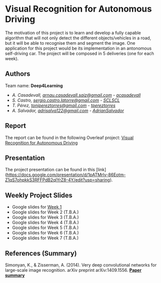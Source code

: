 # Visual Recognition for Autonomous Driving
The motivation of this project is to learn and develop a fully capable algorithm that will not only detect the different objects/vehicles in a road, but it will be able to recognise them and segment the image. One application for this project would be its implementation in an antonomous self-driving car. The project will be composed in 5 deliveries (one for each week).

## Authors
Team name: **Deep4Learning**
- _A. Casadevall, arnau.casadevall.saiz@gmail.com - [acasadevall](https://github.com/acasadevall)_
- _S. Castro, sergio.castro.latorre@gmail.com - [SCLSCL](https://github.com/SCLSCL)_
- _T. Pérez, tonipereztorres@gmail.com - [tpereztorres](https://github.com/tpereztorres)_
- _A. Salvador, adrisalva122@gmail.com - [AdrianSalvador](https://github.com/AdrianSalvador)_

## Report
The report can be found in the following Overleaf project: [Visual Recognition for Autonomous Driving](https://www.overleaf.com/read/wwstzqxkjcxb)

## Presentation
The project presentation can be found in this [link] (https://docs.google.com/presentation/d/1pATMrlv-86Eotm-Z1qS7ohpkkS3RFFPdB2qlYrZ8-4Y/edit?usp=sharing). 

## Weekly Project Slides
- Google slides for [Week 1](#)
- Google slides for Week 2 (T.B.A.)
- Google slides for Week 3 (T.B.A.)
- Google slides for Week 4 (T.B.A.)
- Google slides for Week 5 (T.B.A.)
- Google slides for Week 6 (T.B.A.)
- Google slides for Week 7 (T.B.A.)

## References (Summary)
Simonyan, K., & Zisserman, A. (2014). Very deep convolutional networks for large-scale image recognition. arXiv preprint arXiv:1409.1556. **[Paper summary](https://github.com/acasadevall/VR-Team4/blob/master/Summaries/VGG%20Summary.md)**
